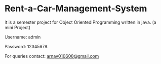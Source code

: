 # Rent-a-Car-Management-System
It is a semester project for Object Oriented Programming written in java. (a mini Project)

Username: admin

Password: 12345678

For queries contact: arnav010600@gmail.com
